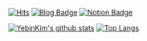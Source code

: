 
<!--
**leeseulbi0724/leeseulbi0724** is a ✨ _special_ ✨ repository because its `README.md` (this file) appears on your GitHub profile.

Here are some ideas to get you started:

- 🔭 I’m currently working on ...
- 🌱 I’m currently learning ...
- 👯 I’m looking to collaborate on ...
- 🤔 I’m looking for help with ...
- 💬 Ask me about ...
- 📫 How to reach me: ...
- 😄 Pronouns: ...
- ⚡ Fun fact: ...
-->

[![Hits](https://hits.seeyoufarm.com/api/count/incr/badge.svg?url=https%3A%2F%2Fgithub.com%2Fleeseulbi0724&count_bg=%23F0AD03&title_bg=%230168D2&icon=smugmug.svg&icon_color=%23E7E7E7&title=WELOCME&edge_flat=false)](https://hits.seeyoufarm.com)
[![Blog Badge](https://img.shields.io/badge/-Blog-F7A7B7?logo=Undertale&logoColor=white&link=https://lee0724.tistory.com)](https://developer0724.tistory.com)
[![Notion Badge](https://img.shields.io/badge/-Notion-F7A7B7?logo=notion&logoColor=fff&link=https://www.notion.so/997bd7388b6a460cbb7c3ceb911eb2ae)](https://www.notion.so/997bd7388b6a460cbb7c3ceb911eb2ae)

[![YebinKim's github stats](https://github-readme-stats.vercel.app/api?username=leeseulbi0724&count_private=true&custom_title=Seulbi's&nbsp;github&nbsp;&bg_color=110,F7A7B7,F0AD03&title_color=fff&text_color=fff)](https://github.com/anuraghazra/github-readme-stats)
[![Top Langs](https://github-readme-stats.vercel.app/api/top-langs/?username=leeseulbi0724&layout=compact&custom_title=My&nbsp;Language&nbsp;&bg_color=30,F7A7B7,F0AD03&title_color=fff&text_color=fff)](https://github.com/anuraghazra/github-readme-stats)
